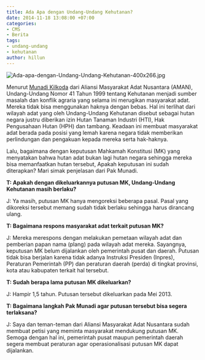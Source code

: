 ```yaml
---
title: Ada Apa dengan Undang-Undang Kehutanan?
date: 2014-11-18 13:08:00 +07:00
categories:
- CMS
- Berita
tags:
- undang-undang
- kehutanan
author: hillun
---
```


![Ada-apa-dengan-Undang-Undang-Kehutanan-400x266.jpg](/uploads/Ada-apa-dengan-Undang-Undang-Kehutanan-400x266.jpg)

Menurut [Munadi Kilkoda](http://ciptamedia.org/munadi-kilkoda/) dari Aliansi Masyarakat Adat Nusantara (AMAN), Undang-Undang Nomor 41 Tahun 1999 tentang Kehutanan menjadi sumber masalah dan konflik agraria yang selama ini merugikan masyarakat adat. Mereka tidak bisa menggunakan haknya dengan bebas. Hal ini terlihat dari wilayah adat yang oleh Undang-Undang Kehutanan disebut sebagai hutan negara justru diberikan izin Hutan Tanaman Industri (HTI), Hak Pengusahaan Hutan (HPH) dan tambang. Keadaan ini membuat masyarakat adat berada pada posisi yang lemah karena negara tidak memberikan perlindungan dan pengakuan kepada mereka serta hak-haknya.

Lalu, bagaimana dengan keputusan Mahkamah Konstitusi (MK) yang menyatakan bahwa hutan adat bukan lagi hutan negara sehingga mereka bisa memanfaatkan hutan tersebut, Apakah keputusan ini sudah diterapkan? Mari simak penjelasan dari Pak Munadi.

**T: Apakah dengan dikeluarkannya putusan MK, Undang-Undang Kehutanan masih berlaku?**

J: Ya masih, putusan MK hanya mengoreksi beberapa pasal. Pasal yang dikoreksi tersebut memang sudah tidak berlaku sehingga harus dirancang ulang.

**T: Bagaimana respons masyarakat adat terkait putusan MK?**

J: Mereka merespons dengan melakukan pemetaan wilayah adat dan pemberian papan nama (plang) pada wilayah adat mereka. Sayangnya, keputusan MK belum dijalankan oleh pemerintah pusat dan daerah. Putusan tidak bisa berjalan karena tidak adanya Instruksi Presiden (Inpres), Peraturan Pemerintah (PP) dan peraturan daerah (perda) di tingkat provinsi, kota atau kabupaten terkait hal tersebut.

**T: Sudah berapa lama putusan MK dikeluarkan?**

J: Hampir 1,5 tahun. Putusan tersebut dikeluarkan pada Mei 2013.

**T: Bagaimana langkah Pak Munadi agar putusan tersebut bisa segera terlaksana?**

J: Saya dan teman-teman dari Aliansi Masyarakat Adat Nusantara sudah membuat petisi yang meminta masyarakat mendukung putusan MK. Semoga dengan hal ini, pemerintah pusat maupun pemerintah daerah segera membuat peraturan agar operasionalisasi putusan MK dapat dijalankan.